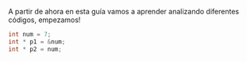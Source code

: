 A partir de ahora en esta guía vamos a aprender analizando diferentes códigos, empezamos!

``` c
int num = 7;
int * p1 = &num;
int * p2 = num;
```

